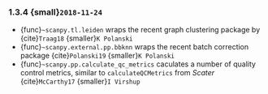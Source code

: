 ### 1.3.4 {small}`2018-11-24`

- {func}`~scanpy.tl.leiden` wraps the recent graph clustering package by {cite}`Traag18` {smaller}`K Polanski`
- {func}`~scanpy.external.pp.bbknn` wraps the recent batch correction package {cite}`Polanski19` {smaller}`K Polanski`
- {func}`~scanpy.pp.calculate_qc_metrics` caculates a number of quality control metrics, similar to `calculateQCMetrics` from *Scater* {cite}`McCarthy17` {smaller}`I Virshup`
